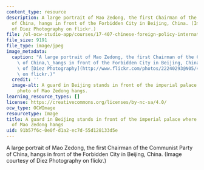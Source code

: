 ```yaml
---
content_type: resource
description: A large portrait of Mao Zedong, the first Chairman of the Communist Party
  of China, hangs in front of the Forbidden City in Beijing, China. (Image courtesy
  of Diez Photography on flickr.)
file: /ol-ocw-studio-app/courses/17-407-chinese-foreign-policy-international-relations-and-strategy-spring-2009/91b57f6c0e0fd1a2ec7d55d128133d5e_17-407s09-th.jpg
file_size: 9191
file_type: image/jpeg
image_metadata:
  caption: "A large portrait of Mao Zedong, the first Chairman of the Communist Party\
    \ of China,\_hangs in front of the Forbidden City in Beijing, China. (Image courtesy\
    \ of [Diez Photography](http://www.flickr.com/photos/22240293@N05/4062770444/)\
    \ on flickr.)"
  credit: ''
  image-alt: A guard in Beijing stands in front of the imperial palace where a large
    photo of Mao Zedong hangs.
learning_resource_types: []
license: https://creativecommons.org/licenses/by-nc-sa/4.0/
ocw_type: OCWImage
resourcetype: Image
title: A guard in Beijing stands in front of the imperial palace where a large photo
  of Mao Zedong hangs
uid: 91b57f6c-0e0f-d1a2-ec7d-55d128133d5e
---
```

A large portrait of Mao Zedong, the first Chairman of the Communist Party of China, hangs in front of the Forbidden City in Beijing, China. (Image courtesy of Diez Photography on flickr.)